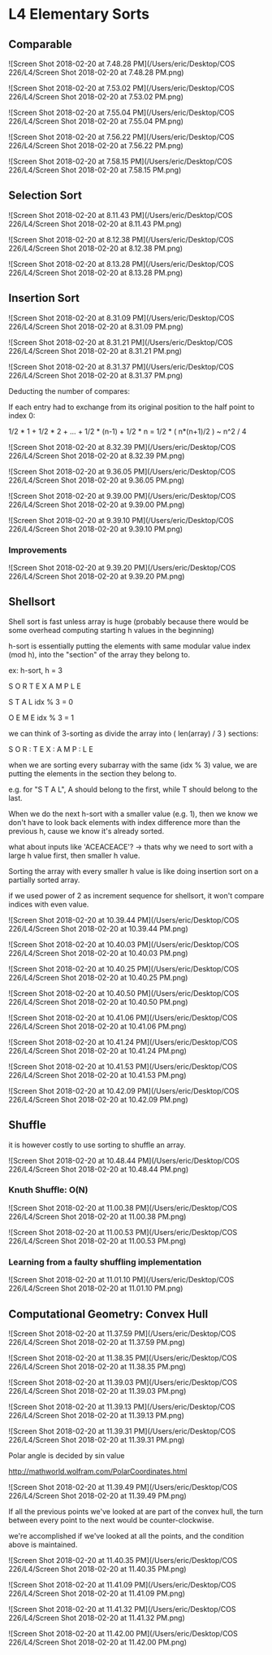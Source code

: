 # L4 Elementary Sorts

## Comparable

![Screen Shot 2018-02-20 at 7.48.28 PM](/Users/eric/Desktop/COS 226/L4/Screen Shot 2018-02-20 at 7.48.28 PM.png)

![Screen Shot 2018-02-20 at 7.53.02 PM](/Users/eric/Desktop/COS 226/L4/Screen Shot 2018-02-20 at 7.53.02 PM.png)

![Screen Shot 2018-02-20 at 7.55.04 PM](/Users/eric/Desktop/COS 226/L4/Screen Shot 2018-02-20 at 7.55.04 PM.png)

![Screen Shot 2018-02-20 at 7.56.22 PM](/Users/eric/Desktop/COS 226/L4/Screen Shot 2018-02-20 at 7.56.22 PM.png)

![Screen Shot 2018-02-20 at 7.58.15 PM](/Users/eric/Desktop/COS 226/L4/Screen Shot 2018-02-20 at 7.58.15 PM.png) 

## Selection Sort

![Screen Shot 2018-02-20 at 8.11.43 PM](/Users/eric/Desktop/COS 226/L4/Screen Shot 2018-02-20 at 8.11.43 PM.png)

![Screen Shot 2018-02-20 at 8.12.38 PM](/Users/eric/Desktop/COS 226/L4/Screen Shot 2018-02-20 at 8.12.38 PM.png)

![Screen Shot 2018-02-20 at 8.13.28 PM](/Users/eric/Desktop/COS 226/L4/Screen Shot 2018-02-20 at 8.13.28 PM.png)

## Insertion Sort

![Screen Shot 2018-02-20 at 8.31.09 PM](/Users/eric/Desktop/COS 226/L4/Screen Shot 2018-02-20 at 8.31.09 PM.png)

![Screen Shot 2018-02-20 at 8.31.21 PM](/Users/eric/Desktop/COS 226/L4/Screen Shot 2018-02-20 at 8.31.21 PM.png)

![Screen Shot 2018-02-20 at 8.31.37 PM](/Users/eric/Desktop/COS 226/L4/Screen Shot 2018-02-20 at 8.31.37 PM.png)

Deducting the number of compares: 

If each entry had to exchange from its original position to the half point to index 0:

1/2 * 1 + 1/2 * 2 + … + 1/2 * (n-1) + 1/2 * n = 1/2 * ( n*(n+1)/2 ) ~ n^2 / 4

![Screen Shot 2018-02-20 at 8.32.39 PM](/Users/eric/Desktop/COS 226/L4/Screen Shot 2018-02-20 at 8.32.39 PM.png)

![Screen Shot 2018-02-20 at 9.36.05 PM](/Users/eric/Desktop/COS 226/L4/Screen Shot 2018-02-20 at 9.36.05 PM.png)

![Screen Shot 2018-02-20 at 9.39.00 PM](/Users/eric/Desktop/COS 226/L4/Screen Shot 2018-02-20 at 9.39.00 PM.png)

![Screen Shot 2018-02-20 at 9.39.10 PM](/Users/eric/Desktop/COS 226/L4/Screen Shot 2018-02-20 at 9.39.10 PM.png)

### Improvements

![Screen Shot 2018-02-20 at 9.39.20 PM](/Users/eric/Desktop/COS 226/L4/Screen Shot 2018-02-20 at 9.39.20 PM.png)

## Shellsort

Shell sort is fast unless array is huge (probably because there would be some overhead computing starting h values in the beginning)

h-sort is essentially putting the elements with same modular value index (mod h), into the "section" of the array they belong to.

ex: h-sort, h = 3

S O R T E X A M P L E

S        T       A         L           idx % 3 = 0  

   O	     E	       M	  E        idx % 3 = 1 

we can think of 3-sorting as divide the array into ( len(array) / 3 ) sections:

S O R : T E X : A M P : L E 

when we are sorting every subarray with the same (idx % 3) value, we are putting the elements in the section they belong to.

e.g. for "S T A L", A should belong to the first, while T should belong to the last.

When we do the next h-sort with a smaller value (e.g. 1), then we know we don't have to look back elements with index difference more than the previous h, cause we know it's already sorted.

what about inputs like 'ACEACEACE'?  -> thats why we need to sort with a large h value first, then smaller h value.

Sorting the array with every smaller h value is like doing insertion sort on a partially sorted array.

if we used power of 2 as increment sequence for shellsort, it won't compare indices with even value.

![Screen Shot 2018-02-20 at 10.39.44 PM](/Users/eric/Desktop/COS 226/L4/Screen Shot 2018-02-20 at 10.39.44 PM.png)

![Screen Shot 2018-02-20 at 10.40.03 PM](/Users/eric/Desktop/COS 226/L4/Screen Shot 2018-02-20 at 10.40.03 PM.png)

![Screen Shot 2018-02-20 at 10.40.25 PM](/Users/eric/Desktop/COS 226/L4/Screen Shot 2018-02-20 at 10.40.25 PM.png)

![Screen Shot 2018-02-20 at 10.40.50 PM](/Users/eric/Desktop/COS 226/L4/Screen Shot 2018-02-20 at 10.40.50 PM.png)

![Screen Shot 2018-02-20 at 10.41.06 PM](/Users/eric/Desktop/COS 226/L4/Screen Shot 2018-02-20 at 10.41.06 PM.png)

![Screen Shot 2018-02-20 at 10.41.24 PM](/Users/eric/Desktop/COS 226/L4/Screen Shot 2018-02-20 at 10.41.24 PM.png)

![Screen Shot 2018-02-20 at 10.41.53 PM](/Users/eric/Desktop/COS 226/L4/Screen Shot 2018-02-20 at 10.41.53 PM.png)

![Screen Shot 2018-02-20 at 10.42.09 PM](/Users/eric/Desktop/COS 226/L4/Screen Shot 2018-02-20 at 10.42.09 PM.png)

## Shuffle

it is however costly to use sorting to shuffle an array.

![Screen Shot 2018-02-20 at 10.48.44 PM](/Users/eric/Desktop/COS 226/L4/Screen Shot 2018-02-20 at 10.48.44 PM.png)

### Knuth Shuffle: O(N)

![Screen Shot 2018-02-20 at 11.00.38 PM](/Users/eric/Desktop/COS 226/L4/Screen Shot 2018-02-20 at 11.00.38 PM.png)

![Screen Shot 2018-02-20 at 11.00.53 PM](/Users/eric/Desktop/COS 226/L4/Screen Shot 2018-02-20 at 11.00.53 PM.png)

### Learning from a faulty shuffling implementation

![Screen Shot 2018-02-20 at 11.01.10 PM](/Users/eric/Desktop/COS 226/L4/Screen Shot 2018-02-20 at 11.01.10 PM.png)

## Computational Geometry: Convex Hull

![Screen Shot 2018-02-20 at 11.37.59 PM](/Users/eric/Desktop/COS 226/L4/Screen Shot 2018-02-20 at 11.37.59 PM.png)

![Screen Shot 2018-02-20 at 11.38.35 PM](/Users/eric/Desktop/COS 226/L4/Screen Shot 2018-02-20 at 11.38.35 PM.png)

![Screen Shot 2018-02-20 at 11.39.03 PM](/Users/eric/Desktop/COS 226/L4/Screen Shot 2018-02-20 at 11.39.03 PM.png)

![Screen Shot 2018-02-20 at 11.39.13 PM](/Users/eric/Desktop/COS 226/L4/Screen Shot 2018-02-20 at 11.39.13 PM.png)

![Screen Shot 2018-02-20 at 11.39.31 PM](/Users/eric/Desktop/COS 226/L4/Screen Shot 2018-02-20 at 11.39.31 PM.png)

Polar angle is decided by sin value

http://mathworld.wolfram.com/PolarCoordinates.html

![Screen Shot 2018-02-20 at 11.39.49 PM](/Users/eric/Desktop/COS 226/L4/Screen Shot 2018-02-20 at 11.39.49 PM.png)

If all the previous points we've looked at are part of the convex hull, the turn between every point to the next would be counter-clockwise.

we're accomplished if we've looked at all the points, and the condition above is maintained.

![Screen Shot 2018-02-20 at 11.40.35 PM](/Users/eric/Desktop/COS 226/L4/Screen Shot 2018-02-20 at 11.40.35 PM.png)

![Screen Shot 2018-02-20 at 11.41.09 PM](/Users/eric/Desktop/COS 226/L4/Screen Shot 2018-02-20 at 11.41.09 PM.png)

![Screen Shot 2018-02-20 at 11.41.32 PM](/Users/eric/Desktop/COS 226/L4/Screen Shot 2018-02-20 at 11.41.32 PM.png)

![Screen Shot 2018-02-20 at 11.42.00 PM](/Users/eric/Desktop/COS 226/L4/Screen Shot 2018-02-20 at 11.42.00 PM.png)